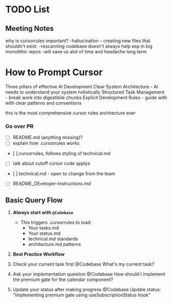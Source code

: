 # TODO List

## Meeting Notes 

why is cursorrules important? 
 -hallucination - creating new files that shouldn't exist.
 -rescanning codebase doesn't always help esp in big monolithic repos
 -will save us alot of time and headache long term

# How to Prompt Cursor
Three pillars of effective AI Development
Clear System Architecture - AI needs to understand your system holistically
Structured Task Management -  break work into digestibile chunks
Explicit Development Rules - guide with with clear patterns and conventions

this is the most comprehensive cursor rules architecture ever 



### Go over PR 
  - [ ] README.md (anything missing)? 
  - [ ] explain how .cursorrules works
  - [ ].cursorrules, follows styling of technical.md
  - [ ] talk about cutoff cursor code applys
  - [ ].technical.md - open to change from the team
  - [ ] README_DEveloper-Instructions.md


## Basic Query Flow
1. **Always start with `@Codebase`**
   - This triggers .cursorrules to load:
     - Your tasks.md
     - Your status.md
     - technical.md standards
     - architecture.md patterns

2. **Best Practice Workflow**
  1. Check your current task first
  @Codebase
  What's my current task?
  2. Ask your implementation question
  @Codebase
  How should I implement the premium gate for the calendar component?
  3. Update your status after making progress
  @Codebase
  Update status: "Implementing premium gate using useSubscriptionStatus hook"


 